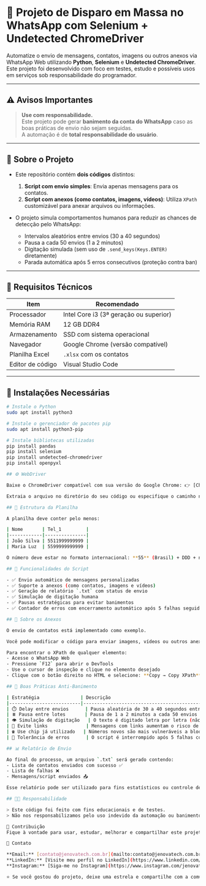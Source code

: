 ﻿# 💬 Projeto de Disparo em Massa no WhatsApp com Selenium + Undetected ChromeDriver

Automatize o envio de mensagens, contatos, imagens ou outros anexos via WhatsApp Web utilizando **Python**, **Selenium** e **Undetected ChromeDriver**. Este projeto foi desenvolvido com foco em testes, estudo e possíveis usos em serviços sob responsabilidade do programador.

---

## ⚠️ Avisos Importantes

> **Use com responsabilidade.**  
> Este projeto pode gerar **banimento da conta do WhatsApp** caso as boas práticas de envio não sejam seguidas.  
> A automação é de **total responsabilidade do usuário**.

---

## 📌 Sobre o Projeto

- Este repositório contém **dois códigos** distintos:
  1. **Script com envio simples**: Envia apenas mensagens para os contatos.
  2. **Script com anexos (como contatos, imagens, vídeos)**: Utiliza `XPath` customizável para anexar arquivos ou informações.

- O projeto simula comportamentos humanos para reduzir as chances de detecção pelo WhatsApp:
  - Intervalos aleatórios entre envios (30 a 40 segundos)
  - Pausa a cada 50 envios (1 a 2 minutos)
  - Digitação simulada (sem uso de `.send_keys(Keys.ENTER)` diretamente)
  - Parada automática após 5 erros consecutivos (proteção contra ban)

---

## 🧰 Requisitos Técnicos

| Item                   | Recomendado                          |
|------------------------|--------------------------------------|
| Processador            | Intel Core i3 (3ª geração ou superior) |
| Memória RAM            | 12 GB DDR4                           |
| Armazenamento          | SSD com sistema operacional          |
| Navegador              | Google Chrome (versão compatível)    |
| Planilha Excel         | `.xlsx` com os contatos              |
| Editor de código       | Visual Studio Code                   |

---

## 🧪 Instalações Necessárias

```bash
# Instale o Python
sudo apt install python3

# Instale o gerenciador de pacotes pip
sudo apt install python3-pip

# Instale bibliotecas utilizadas
pip install pandas
pip install selenium
pip install undetected-chromedriver
pip install openpyxl

## ⚙️ WebDriver

Baixe o ChromeDriver compatível com sua versão do Google Chrome: 👉 [ChromeDriver Downloads](https://chromedriver.chromium.org/downloads)

Extraia o arquivo no diretório do seu código ou especifique o caminho no script.

## 📄 Estrutura da Planilha

A planilha deve conter pelo menos:

| Nome       | Tel_1         |
|------------|---------------|
| João Silva | 5511999999999 |
| Maria Luz  | 5599999999999 |

O número deve estar no formato internacional: **55** (Brasil) + DDD + número.

## 🚀 Funcionalidades do Script

- ✅ Envio automático de mensagens personalizadas
- ✅ Suporte a anexos (como contatos, imagens e vídeos)
- ✅ Geração de relatório `.txt` com status de envio
- ✅ Simulação de digitação humana
- ✅ Pausas estratégicas para evitar banimentos
- ✅ Contador de erros com encerramento automático após 5 falhas seguidas

## 📎 Sobre os Anexos

O envio de contatos está implementado como exemplo.

Você pode modificar o código para enviar imagens, vídeos ou outros anexos, alterando os XPaths conforme o item que deseja anexar.

Para encontrar o XPath de qualquer elemento:
- Acesse o WhatsApp Web
- Pressione `F12` para abrir o DevTools
- Use o cursor de inspeção e clique no elemento desejado
- Clique com o botão direito no HTML e selecione: **Copy → Copy XPath**

## 🧠 Boas Práticas Anti-Banimento

| Estratégia               | Descrição                                                                   |
|--------------------------|-----------------------------------------------------------------------------|
| ⏱️ Delay entre envios      | Pausa aleatória de 30 a 40 segundos entre cada mensagem                      |
| ⏸️ Pausa entre lotes       | Pausa de 1 a 2 minutos a cada 50 envios bem-sucedidos                         |
| 👁️ Simulação de digitação   | O texto é digitado letra por letra (não colado), imitando comportamento humano  |
| 🚫 Evite links              | Mensagens com links aumentam o risco de SPAM                                  |
| ☎️ Use chip já utilizado   | Números novos são mais vulneráveis a bloqueios                              |
| 🛑 Tolerância de erros      | O script é interrompido após 5 falhas consecutivas                            |

## 📊 Relatório de Envio

Ao final do processo, um arquivo `.txt` será gerado contendo:
- Lista de contatos enviados com sucesso ✅
- Lista de falhas ❌
- Mensagens/script enviados 📤

Esse relatório pode ser utilizado para fins estatísticos ou controle de campanhas.

## 👨‍💻 Responsabilidade

> Este código foi feito com fins educacionais e de testes.  
> Não nos responsabilizamos pelo uso indevido da automação ou banimentos decorrentes.

🤝 Contribuição
Fique à vontade para usar, estudar, melhorar e compartilhar este projeto com outros desenvolvedores ou pessoas interessadas em automação.

📱 Contato

**Email:** [contato@jenovatech.com.br](mailto:contato@jenovatech.com.br)  
**LinkedIn:** [Visite meu perfil no LinkedIn](https://www.linkedin.com/in/reinaldosilveiratech)  
**Instagram:** [Siga-me no Instagram](https://www.instagram.com/jenovatech/?igsh=MW9zaGsyNGMzazgycA%3D%3D#)

⭐ Se você gostou do projeto, deixe uma estrela e compartilhe com a comunidade!

